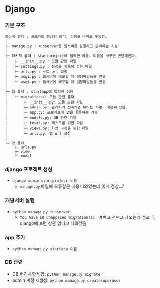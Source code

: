 # Django

### 기본 구조

```
최상위 폴더 : 프로젝트 최상위 폴더. 이름을 바꿔도 무방함.
│
├─ manage.py : runserver등 웹서버를 실행하고 관리하는 기능
│
├─ 패키지 폴더 : startproject에 입력한 이름. 이름을 바꾸면 곤란해진다.
│   ├─ __init__.py : 모듈 관련 파일
│   ├─ settings.py : 설정을 기록해 놓은 파일
│   ├─ urls.py : 루트 url 설정
│   ├─ asgi.py : 웹서버에 배포할 때 설정파일들을 연결
│   └─ wsgi.py : 웹서버에 배포할 때 설정파일들을 연결
│
├─ 앱 폴더 : startapp에 입력한 이름
│   └─ migrations/: 모듈 관련 폴더
│       ├─ __init__.py: 모듈 관련 파일
│       ├─ admin.py: 관리자가 접속하면 보이는 화면. 내장돼 있음.
│       ├─ app.py: 프로젝트에 앱을 등록하는 기능
│       ├─ models.py: DB 관련 파일
│       ├─ tests.py: 테스트를 위한 파일
│       ├─ views.py: 화면 구성을 위한 파일
│       └─ urls.py: 앱 url 설정
│
└─ 앱 폴더
    ├─ urls.py
    ├─ view
    └─ model
```

### django 프로젝트 생성

* `django-admin startproject 이름`
  * `manage.py` 파일에 오류같은 내용 나와있는데 이게 정상...?

### 개발서버 실행

* `python manage.py runserver`
  * `You have 18 unapplied migration(s).` 어쩌고 저쩌고 나오는데 점프 투 django에 보면 상관 없다고 나와있음

### app 추가

* `python manage.py startapp 이름`

### DB 관련

* DB 변경사항 반영: `python manage.py migrate`
* admin 계정 재생성: `python manage.py createsuperuser`
